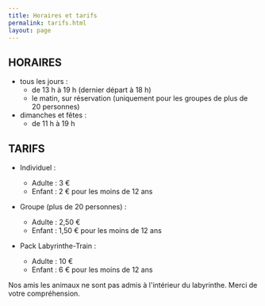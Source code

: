 ```yaml
---
title: Horaires et tarifs
permalink: tarifs.html
layout: page
---
```

## HORAIRES
 
* tous les jours :
  * de 13 h à 19 h (dernier départ à 18 h)
  * le matin, sur réservation (uniquement pour les groupes de plus de 20 personnes)
* dimanches et fêtes :
  * de 11 h à 19 h

## TARIFS
* Individuel :
  * Adulte : 3 €
  * Enfant : 2 € pour les moins de 12 ans
 
* Groupe (plus de 20 personnes) :
  * Adulte : 2,50 €
  * Enfant : 1,50 € pour les moins de 12 ans
 
* Pack Labyrinthe-Train :
  * Adulte : 10 €
  * Enfant : 6 € pour les moins de 12 ans
 
 
Nos amis les animaux ne sont pas admis à l'intérieur du labyrinthe. Merci de votre compréhension.

